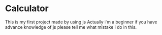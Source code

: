 # Calculator
This is my first project made by using js Actually i'm a beginner if you have advance knowledge of js  please tell me what mistake i do in this. 
